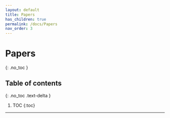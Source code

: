 ```yaml
---
layout: default
title: Papers
has_children: true
permalink: /docs/Papers
nav_order: 3
---
```


# Papers
{: .no_toc }

## Table of contents
{: .no_toc .text-delta }

1. TOC
{:toc}

---

